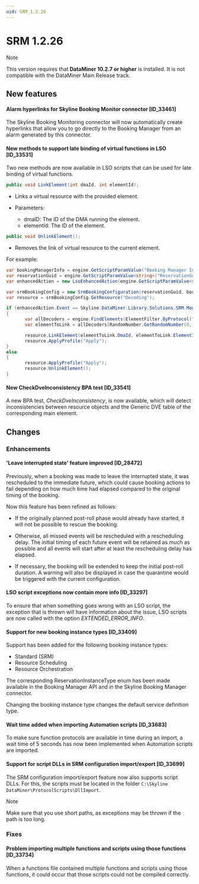 ```yaml
---
uid: SRM_1.2.26
---
```


# SRM 1.2.26

> [!NOTE]
> This version requires that **DataMiner 10.2.7 or higher** is installed. It is not compatible with the DataMiner Main Release track.

## New features

#### Alarm hyperlinks for Skyline Booking Monitor connector [ID_33461]

The Skyline Booking Monitoring connector will now automatically create hyperlinks that allow you to go directly to the Booking Manager from an alarm generated by this connector.

#### New methods to support late binding of virtual functions in LSO [ID_33531]

Two new methods are now available in LSO scripts that can be used for late binding of virtual functions.

```csharp
public void LinkElement(int dmaId, int elementId);
```

- Links a virtual resource with the provided element.

- Parameters:

  - dmaID: The ID of the DMA running the element.
  - elementId: The ID of the element.

```csharp
public void UnlinkElement();
```

- Removes the link of virtual resource to the current element.

For example:

```csharp
var bookingManagerInfo = engine.GetScriptParamValue("Booking Manager Info", rawValue => JsonConvert.DeserializeObject<BookingManagerInfo>(rawValue));
var reservationGuid = engine.GetScriptParamValue<string>("ReservationGuid");
var enhancedAction = new LsoEnhancedAction(engine.GetScriptParamValue<string>("Action"));

var srmBookingConfig = new SrmBookingConfiguration(reservationGuid, bookingManagerInfo, enhancedAction.Event, engine);
var resource = srmBookingConfig.GetResource("Decoding");

if (enhancedAction.Event == Skyline.DataMiner.Library.Solutions.SRM.Model.Events.SrmEvent.START)
{
       var allDecoders = engine.FindElements(ElementFilter.ByProtocol("Ericsson RX8200"));
       var elementToLink = allDecoders[RandomNumber.GetRandomNumber(0, allDecoders.Length)];

       resource.LinkElement(elementToLink.DmaId, elementToLink.ElementId);
       resource.ApplyProfile("Apply");
}
else
{
       resource.ApplyProfile("Apply");
       resource.UnlinkElement();
}
```

#### New CheckDveInconsistency BPA test [ID_33541]

A new BPA test, *CheckDveInconsistency*, is now available, which will detect inconsistencies between resource objects and the Generic DVE table of the corresponding main element.

## Changes

### Enhancements

#### 'Leave interrupted state' feature improved [ID_28472]

Previously, when a booking was made to leave the interrupted state, it was rescheduled to the immediate future, which could cause booking actions to fail depending on how much time had elapsed compared to the original timing of the booking.

Now this feature has been refined as follows:

- If the originally planned post-roll phase would already have started, it will not be possible to rescue the booking.

- Otherwise, all missed events will be rescheduled with a rescheduling delay. The initial timing of each future event will be retained as much as possible and all events will start after at least the rescheduling delay has elapsed.

- If necessary, the booking will be extended to keep the initial post-roll duration. A warning will also be displayed in case the quarantine would be triggered with the current configuration.

#### LSO script exceptions now contain more info [ID_33297]

To ensure that when something goes wrong with an LSO script, the exception that is thrown will have information about the issue, LSO scripts are now called with the option *EXTENDED_ERROR_INFO*.

#### Support for new booking instance types [ID_33409]

Support has been added for the following booking instance types:

- Standard (SRM)
- Resource Scheduling
- Resource Orchestration

The corresponding ReservationInstanceType enum has been made available in the Booking Manager API and in the Skyline Booking Manager connector.

Changing the booking instance type changes the default service definition type.

#### Wait time added when importing Automation scripts [ID_33683]

To make sure function protocols are available in time during an import, a wait time of 5 seconds has now been implemented when Automation scripts are imported.

#### Support for script DLLs in SRM configuration import/export [ID_33699]

The SRM configuration import/export feature now also supports script DLLs. For this, the scripts must be located in the folder `C:\Skyline DataMiner\ProtocolScripts\DllImport`.

> [!NOTE]
> Make sure that you use short paths, as exceptions may be thrown if the path is too long.

### Fixes

#### Problem importing multiple functions and scripts using those functions [ID_33734]

When a functions file contained multiple functions and scripts using those functions, it could occur that those scripts could not be compiled correctly.
